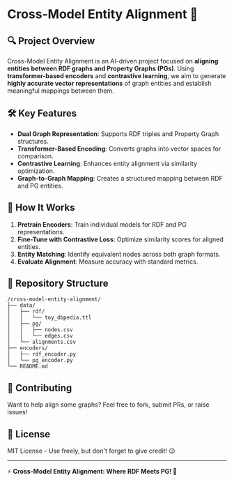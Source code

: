 # Cross-Model Entity Alignment 🚀

## 🔍 Project Overview
Cross-Model Entity Alignment is an AI-driven project focused on **aligning entities between RDF graphs and Property Graphs (PGs)**. Using **transformer-based encoders** and **contrastive learning**, we aim to generate **highly accurate vector representations** of graph entities and establish meaningful mappings between them.

## 🛠️ Key Features
- **Dual Graph Representation**: Supports RDF triples and Property Graph structures.
- **Transformer-Based Encoding**: Converts graphs into vector spaces for comparison.
- **Contrastive Learning**: Enhances entity alignment via similarity optimization.
- **Graph-to-Graph Mapping**: Creates a structured mapping between RDF and PG entities.

## 📌 How It Works
1. **Pretrain Encoders**: Train individual models for RDF and PG representations.
2. **Fine-Tune with Contrastive Loss**: Optimize similarity scores for aligned entities.
3. **Entity Matching**: Identify equivalent nodes across both graph formats.
4. **Evaluate Alignment**: Measure accuracy with standard metrics.

## 📂 Repository Structure
```
/cross-model-entity-alignment/
├── data/
│   ├── rdf/
│   │   └── toy_dbpedia.ttl
│   ├── pg/
│   │   ├── nodes.csv
│   │   └── edges.csv
│   └── alignments.csv
├── encoders/
│   ├── rdf_encoder.py
│   └── pg_encoder.py
└── README.md
```

## 🤝 Contributing
Want to help align some graphs? Feel free to fork, submit PRs, or raise issues!

## 📜 License
MIT License - Use freely, but don't forget to give credit! 😉

---
⚡ **Cross-Model Entity Alignment: Where RDF Meets PG! 🌉**

